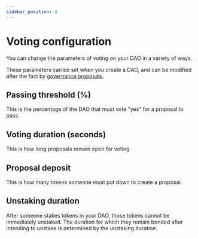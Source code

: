 ```yaml
---
sidebar_position: 4
---
```


# Voting configuration

You can change the parameters of voting on your DAO in a variety of ways.

These parameters can be set when you create a DAO, and can be modified after the fact by [governance proposals](proposal-messages).

## Passing threshold (%)

This is the percentage of the DAO that must vote "yes" for a proposal to pass.

## Voting duration (seconds)

This is how long proposals remain open for voting

## Proposal deposit

This is how many tokens someone must put down to create a proposal.

## Unstaking duration

After someone stakes tokens in your DAO, those tokens cannot be immediately unstaked. The duration for which they remain bonded after intending to unstake is determined by the unstaking duration.
